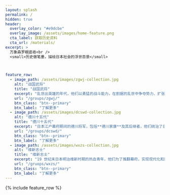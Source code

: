 ```yaml
---
layout: splash
permalink: /
hidden: true
header:
  overlay_color: "#e9dcbe"
  overlay_image: /assets/images/home-feature.png
  cta_label: 获取历史资料
  cta_url: /materials/
excerpt: >
  万象森罗眼底收<br />
  <small>历史做笔墨，描绘日本社会的浮世百景</small>


  
feature_row:
  - image_path: /assets/images/zgwj-collection.jpg
    alt: "战国武将"
    title: "战国武将"
    excerpt: "乱世出英雄的年代，他们以勇猛的战斗能力，在割据的乱世中争夺势力、扩张领土。"
    url: "/groups/zgwj/"
    btn_class: "btn--primary"
    btn_label: "了解更多"
  - image_path: /assets/images/dcswd-collection.jpg
    alt: "德川十五代"
    title: "德川十五代"
    excerpt: "日本江户幕府期间的德川将军，包括**德川家康**及其后继者，他们统治了日本长达约260多年。"
    url: "/groups/dcswd/"
    btn_class: "btn--primary"
    btn_label: "了解更多"
  - image_path: /assets/images/wxzs-collection.jpg
    alt: "维新志士"
    title: "维新志士"
    excerpt: "19 世纪末日本明治维新时期的热血青年，他们为了推翻幕府，实现现代化和国家强盛而奋斗。"
    url: "/gruops/wxzs/"
    btn_class: "btn--primary"
    btn_label: "了解更多"
---
```


{% include feature_row %}